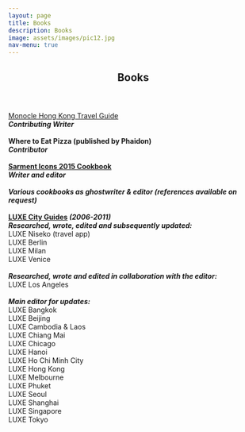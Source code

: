 ```yaml
---
layout: page
title: Books
description: Books
image: assets/images/pic12.jpg
nav-menu: true
---
```


<!-- Main -->
<div id="main">

<!-- One -->
<section id="one">
	<div class="inner">
		<header class="major">
			<h2>Books</h2>
			</header>
		<p<b><a href="https://monocle.com/shop/books-and-music/travel-guides/the-monocle-travel-guide-hong-kong/" target="_blank">Monocle Hong Kong Travel Guide</a></b><br />
<b><i>Contributing Writer</i></b><br />
<br />
<b>Where to Eat Pizza (published by Phaidon)</b><br />
<b><i>Contributor</i></b><br />
<br />
<a href="http://the-icons.com/" target="_blank"><b>Sarment Icons 2015 Cookbook</b></a><br />
<b><i>Writer and editor</i></b><br />
<b><i><br /></i></b>
<b><i>Various cookbooks as ghostwriter &amp; editor (references available on request)</i></b><br />
<b><i><br /></i></b>
<b><a href="http://www.luxecityguides.com/" target="_blank">LUXE City Guides</a></b><i><b>&nbsp;(2006-2011)</b></i><br />
<i><b>Researched, wrote, edited and subsequently updated:</b></i><br />
LUXE Niseko (travel app)<br />
LUXE Berlin<br />
LUXE Milan<br />
LUXE Venice<br />
<br />
<i><b>
Researched, wrote and edited in collaboration with the editor:</b></i><br />
LUXE Los Angeles<br />
<br />
<i><b>
Main editor for updates:</b></i><br />
LUXE Bangkok<br />
LUXE Beijing<br />
LUXE Cambodia &amp; Laos<br />
LUXE Chiang Mai<br />
LUXE Chicago<br />
LUXE Hanoi<br />
LUXE Ho Chi Minh City<br />
LUXE Hong Kong<br />
LUXE Melbourne<br />
LUXE Phuket<br />
LUXE Seoul<br />
LUXE Shanghai<br />
LUXE Singapore<br />
LUXE Tokyo</p>
	</div>
</section>


</div>
